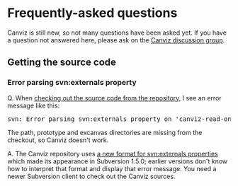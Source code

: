 # Frequently-asked questions #

Canviz is still new, so not many questions have been asked yet. If you have a question not answered here, please ask on the [Canviz discussion group](http://groups.google.com/group/canviz).




## Getting the source code ##

### Error parsing svn:externals property ###

Q. When [checking out the source code from the repository](http://code.google.com/p/canviz/source/checkout), I see an error message like this:

<pre>
svn: Error parsing svn:externals property on 'canviz-read-only': '-r 195 ^/path/trunk/libs path'</pre>

The path, prototype and excanvas directories are missing from the checkout, so Canviz doesn't work.

A. The Canviz repository uses [a new format for svn:externals properties](http://subversion.tigris.org/svn_1.5_releasenotes.html#externals) which made its appearance in Subversion 1.5.0; earlier versions don't know how to interpret that format and display that error message. You need a newer Subversion client to check out the Canviz sources.